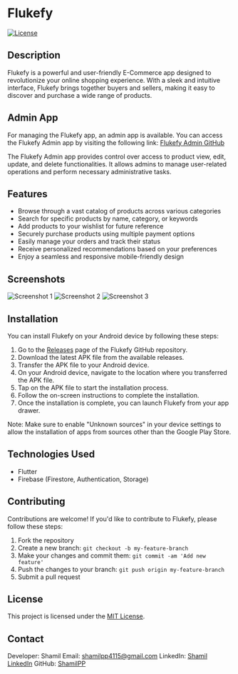 # Flukefy

[![License](https://img.shields.io/badge/license-MIT-blue.svg)](https://opensource.org/licenses/MIT)

## Description

Flukefy is a powerful and user-friendly E-Commerce app designed to revolutionize your online shopping experience. With a sleek and intuitive interface, Flukefy brings together buyers and sellers, making it easy to discover and purchase a wide range of products.

## Admin App

For managing the Flukefy app, an admin app is available. You can access the Flukefy Admin app by visiting the following link: [Flukefy Admin GitHub](https://github.com/ShamilPP/FlukefyAdmin)

The Flukefy Admin app provides control over access to product view, edit, update, and delete functionalities. It allows admins to manage user-related operations and perform necessary administrative tasks.

## Features

- Browse through a vast catalog of products across various categories
- Search for specific products by name, category, or keywords
- Add products to your wishlist for future reference
- Securely purchase products using multiple payment options
- Easily manage your orders and track their status
- Receive personalized recommendations based on your preferences
- Enjoy a seamless and responsive mobile-friendly design

## Screenshots

![Screenshot 1](/screenshots/screenshot1.jpg)
![Screenshot 2](/screenshots/screenshot2.jpg)
![Screenshot 3](/screenshots/screenshot3.jpg)

## Installation

You can install Flukefy on your Android device by following these steps:

1. Go to the [Releases](https://github.com/ShamilPP/Flukefy/releases) page of the Flukefy GitHub repository.
2. Download the latest APK file from the available releases.
3. Transfer the APK file to your Android device.
4. On your Android device, navigate to the location where you transferred the APK file.
5. Tap on the APK file to start the installation process.
6. Follow the on-screen instructions to complete the installation.
7. Once the installation is complete, you can launch Flukefy from your app drawer.

Note: Make sure to enable "Unknown sources" in your device settings to allow the installation of apps from sources other than the Google Play Store.

## Technologies Used

- Flutter
- Firebase (Firestore, Authentication, Storage)

## Contributing

Contributions are welcome! If you'd like to contribute to Flukefy, please follow these steps:

1. Fork the repository
2. Create a new branch: `git checkout -b my-feature-branch`
3. Make your changes and commit them: `git commit -am 'Add new feature'`
4. Push the changes to your branch: `git push origin my-feature-branch`
5. Submit a pull request

## License

This project is licensed under the [MIT License](https://opensource.org/licenses/MIT).

## Contact

Developer: Shamil
Email: shamilpp4115@gmail.com
LinkedIn: [Shamil LinkedIn](https://www.linkedin.com/in/shamil-pp-02802723b)
GitHub: [ShamilPP](https://github.com/ShamilPP)
